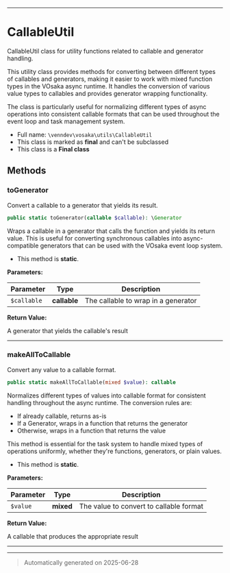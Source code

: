 ***

# CallableUtil

CallableUtil class for utility functions related to callable and generator handling.

This utility class provides methods for converting between different types of
callables and generators, making it easier to work with mixed function types
in the VOsaka async runtime. It handles the conversion of various value types
to callables and provides generator wrapping functionality.

The class is particularly useful for normalizing different types of async
operations into consistent callable formats that can be used throughout
the event loop and task management system.

* Full name: `\venndev\vosaka\utils\CallableUtil`
* This class is marked as **final** and can't be subclassed
* This class is a **Final class**




## Methods


### toGenerator

Convert a callable to a generator that yields its result.

```php
public static toGenerator(callable $callable): \Generator
```

Wraps a callable in a generator that calls the function and yields
its return value. This is useful for converting synchronous callables
into async-compatible generators that can be used with the VOsaka
event loop system.

* This method is **static**.




**Parameters:**

| Parameter | Type | Description |
|-----------|------|-------------|
| `$callable` | **callable** | The callable to wrap in a generator |


**Return Value:**

A generator that yields the callable's result




***

### makeAllToCallable

Convert any value to a callable format.

```php
public static makeAllToCallable(mixed $value): callable
```

Normalizes different types of values into callable format for consistent
handling throughout the async runtime. The conversion rules are:
- If already callable, returns as-is
- If a Generator, wraps in a function that returns the generator
- Otherwise, wraps in a function that returns the value

This method is essential for the task system to handle mixed types
of operations uniformly, whether they're functions, generators, or
plain values.

* This method is **static**.




**Parameters:**

| Parameter | Type | Description |
|-----------|------|-------------|
| `$value` | **mixed** | The value to convert to callable format |


**Return Value:**

A callable that produces the appropriate result




***


***
> Automatically generated on 2025-06-28
